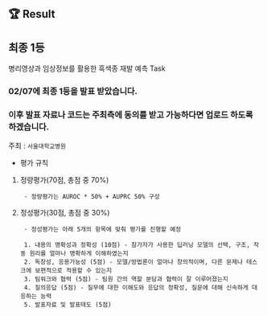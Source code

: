 ## 🏆 Result
## 최종 1등


병리영상과 임상정보를 활용한 흑색종 재발 예측 Task




### 02/07에 최종 1등을 발표 받았습니다. 
### 이후 발표 자료나 코드는 주최측에 동의를 받고 가능하다면 업로드 하도록 하겠습니다.





주최 : ```서울대학교병원```


* 평가 규칙

1. 정량평가(70점, 총점 중 70%)

        · 정량평가는 AUROC * 50% + AUPRC 50% 구성

2. 정성평가(30점, 총점 중 30%)

        · 정성평가는 아래 5개의 항목에 맞춰 평가를 진행할 예정

        1. 내용의 명확성과 정확성 (10점) - 참가자가 사용한 딥러닝 모델의 선택, 구조, 작동 원리를 얼마나 명확하게 이해하였는지
        2. 독창성, 응용가능성 (5점) - 모델/방법론이 얼마나 창의적이며, 다른 문제나 테스크에 보편적으로 적용할 수 있는지
        3. 팀워크와 협력 (5점) - 팀원 간의 역할 분담과 협력이 잘 이루어졌는지
        4. 질의응답 (5점) - 질무에 대한 이해도와 응답의 정확성, 질문에 대해 신속하게 대응하는 능력
        5. 발표자료 및 발표태도 (5점)
